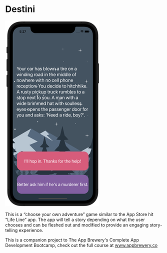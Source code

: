 # Destini

<img src="screenshot1.png" width=300>

This is a “choose your own adventure” game similar to the App Store hit “Life Line” app. The app will tell a story depending on what the user chooses and can be fleshed out and modified to provide an engaging story-telling experience.

This is a companion project to The App Brewery's Complete App Development Bootcamp, check out the full course at www.appbrewery.co
